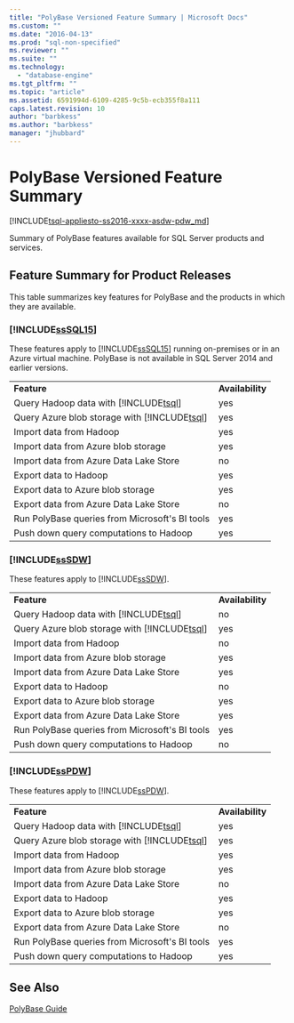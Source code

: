 ```yaml
---
title: "PolyBase Versioned Feature Summary | Microsoft Docs"
ms.custom: ""
ms.date: "2016-04-13"
ms.prod: "sql-non-specified"
ms.reviewer: ""
ms.suite: ""
ms.technology: 
  - "database-engine"
ms.tgt_pltfrm: ""
ms.topic: "article"
ms.assetid: 6591994d-6109-4285-9c5b-ecb355f8a111
caps.latest.revision: 10
author: "barbkess"
ms.author: "barbkess"
manager: "jhubbard"
---
```

# PolyBase Versioned Feature Summary
[!INCLUDE[tsql-appliesto-ss2016-xxxx-asdw-pdw_md](../../includes/tsql-appliesto-ss2016-xxxx-asdw-pdw-md.md)]

  Summary of PolyBase features available for  SQL Server products and services.  
  
## Feature Summary for Product Releases  
 This table summarizes key features for PolyBase and the products in which they are available.  
  
### [!INCLUDE[ssSQL15](../../includes/sssql15-md.md)]  
 These features apply to [!INCLUDE[ssSQL15](../../includes/sssql15-md.md)] running on-premises or in an Azure virtual machine.  PolyBase is not available in SQL Server 2014 and earlier versions.  
  
|||  
|-|-|  
|**Feature**|**Availability**|  
|Query Hadoop data with [!INCLUDE[tsql](../../includes/tsql-md.md)]|yes|  
|Query Azure blob storage with [!INCLUDE[tsql](../../includes/tsql-md.md)]|yes|  
|Import data from Hadoop|yes|  
|Import data from Azure blob storage|yes| 
|Import data from Azure Data Lake Store|no|   
|Export data to Hadoop|yes|  
|Export data to Azure blob storage|yes|  
|Export data from Azure Data Lake Store|no|
|Run PolyBase queries from Microsoft's BI tools|yes|  
|Push down query computations to Hadoop|yes|  
  
### [!INCLUDE[ssSDW](../../includes/sssdw-md.md)]  
 These features apply to [!INCLUDE[ssSDW](../../includes/sssdw-md.md)].  
  
|||  
|-|-|  
|**Feature**|**Availability**|  
|Query Hadoop data with [!INCLUDE[tsql](../../includes/tsql-md.md)]|no|  
|Query Azure blob storage with [!INCLUDE[tsql](../../includes/tsql-md.md)]|yes|  
|Import data from Hadoop|no|  
|Import data from Azure blob storage|yes|
|Import data from Azure Data Lake Store|yes|     
|Export data to Hadoop|no|  
|Export data to Azure blob storage|yes|  
|Export data from Azure Data Lake Store|yes|
|Run PolyBase queries from Microsoft's BI tools|yes|  
|Push down query computations to Hadoop|no|  
  
### [!INCLUDE[ssPDW](../../includes/sspdw-md.md)]  
 These features apply to [!INCLUDE[ssPDW](../../includes/sspdw-md.md)].  
  
|||  
|-|-|  
|**Feature**|**Availability**|  
|Query Hadoop data with [!INCLUDE[tsql](../../includes/tsql-md.md)]|yes|  
|Query Azure blob storage with [!INCLUDE[tsql](../../includes/tsql-md.md)]|yes|  
|Import data from Hadoop|yes|  
|Import data from Azure blob storage|yes|  
|Import data from Azure Data Lake Store|no|   
|Export data to Hadoop|yes|  
|Export data to Azure blob storage|yes|  
|Export data from Azure Data Lake Store|no|
|Run PolyBase queries from Microsoft's BI tools|yes|  
|Push down query computations to Hadoop|yes|  
  
## See Also  
 [PolyBase Guide](../../relational-databases/polybase/polybase-guide.md)  
  
  